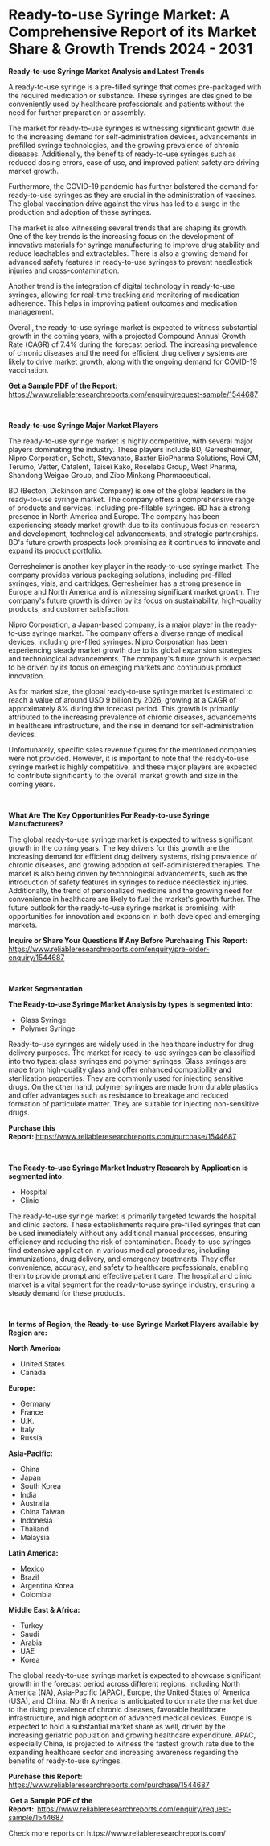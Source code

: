 <p><h1>Ready-to-use Syringe Market: A Comprehensive Report of its Market Share & Growth Trends 2024 - 2031</h1></p><p><strong>Ready-to-use Syringe Market Analysis and Latest Trends</strong></p>
<p><p>A ready-to-use syringe is a pre-filled syringe that comes pre-packaged with the required medication or substance. These syringes are designed to be conveniently used by healthcare professionals and patients without the need for further preparation or assembly.</p><p>The market for ready-to-use syringes is witnessing significant growth due to the increasing demand for self-administration devices, advancements in prefilled syringe technologies, and the growing prevalence of chronic diseases. Additionally, the benefits of ready-to-use syringes such as reduced dosing errors, ease of use, and improved patient safety are driving market growth.</p><p>Furthermore, the COVID-19 pandemic has further bolstered the demand for ready-to-use syringes as they are crucial in the administration of vaccines. The global vaccination drive against the virus has led to a surge in the production and adoption of these syringes.</p><p>The market is also witnessing several trends that are shaping its growth. One of the key trends is the increasing focus on the development of innovative materials for syringe manufacturing to improve drug stability and reduce leachables and extractables. There is also a growing demand for advanced safety features in ready-to-use syringes to prevent needlestick injuries and cross-contamination.</p><p>Another trend is the integration of digital technology in ready-to-use syringes, allowing for real-time tracking and monitoring of medication adherence. This helps in improving patient outcomes and medication management.</p><p>Overall, the ready-to-use syringe market is expected to witness substantial growth in the coming years, with a projected Compound Annual Growth Rate (CAGR) of 7.4% during the forecast period. The increasing prevalence of chronic diseases and the need for efficient drug delivery systems are likely to drive market growth, along with the ongoing demand for COVID-19 vaccination.</p></p>
<p><strong>Get a Sample PDF of the Report:&nbsp;</strong> <a href="https://www.reliableresearchreports.com/enquiry/request-sample/1544687">https://www.reliableresearchreports.com/enquiry/request-sample/1544687</a></p>
<p>&nbsp;</p>
<p><strong>Ready-to-use Syringe Major Market Players</strong></p>
<p><p>The ready-to-use syringe market is highly competitive, with several major players dominating the industry. These players include BD, Gerresheimer, Nipro Corporation, Schott, Stevanato, Baxter BioPharma Solutions, Rovi CM, Terumo, Vetter, Catalent, Taisei Kako, Roselabs Group, West Pharma, Shandong Weigao Group, and Zibo Minkang Pharmaceutical.</p><p>BD (Becton, Dickinson and Company) is one of the global leaders in the ready-to-use syringe market. The company offers a comprehensive range of products and services, including pre-fillable syringes. BD has a strong presence in North America and Europe. The company has been experiencing steady market growth due to its continuous focus on research and development, technological advancements, and strategic partnerships. BD's future growth prospects look promising as it continues to innovate and expand its product portfolio.</p><p>Gerresheimer is another key player in the ready-to-use syringe market. The company provides various packaging solutions, including pre-filled syringes, vials, and cartridges. Gerresheimer has a strong presence in Europe and North America and is witnessing significant market growth. The company's future growth is driven by its focus on sustainability, high-quality products, and customer satisfaction.</p><p>Nipro Corporation, a Japan-based company, is a major player in the ready-to-use syringe market. The company offers a diverse range of medical devices, including pre-filled syringes. Nipro Corporation has been experiencing steady market growth due to its global expansion strategies and technological advancements. The company's future growth is expected to be driven by its focus on emerging markets and continuous product innovation.</p><p>As for market size, the global ready-to-use syringe market is estimated to reach a value of around USD 9 billion by 2026, growing at a CAGR of approximately 8% during the forecast period. This growth is primarily attributed to the increasing prevalence of chronic diseases, advancements in healthcare infrastructure, and the rise in demand for self-administration devices.</p><p>Unfortunately, specific sales revenue figures for the mentioned companies were not provided. However, it is important to note that the ready-to-use syringe market is highly competitive, and these major players are expected to contribute significantly to the overall market growth and size in the coming years.</p></p>
<p>&nbsp;</p>
<p><strong>What Are The Key Opportunities For Ready-to-use Syringe Manufacturers?</strong></p>
<p><p>The global ready-to-use syringe market is expected to witness significant growth in the coming years. The key drivers for this growth are the increasing demand for efficient drug delivery systems, rising prevalence of chronic diseases, and growing adoption of self-administered therapies. The market is also being driven by technological advancements, such as the introduction of safety features in syringes to reduce needlestick injuries. Additionally, the trend of personalized medicine and the growing need for convenience in healthcare are likely to fuel the market's growth further. The future outlook for the ready-to-use syringe market is promising, with opportunities for innovation and expansion in both developed and emerging markets.</p></p>
<p><strong>Inquire or Share Your Questions If Any Before Purchasing This Report:</strong> <a href="https://www.reliableresearchreports.com/enquiry/pre-order-enquiry/1544687">https://www.reliableresearchreports.com/enquiry/pre-order-enquiry/1544687</a></p>
<p>&nbsp;</p>
<p><strong>Market Segmentation</strong></p>
<p><strong>The Ready-to-use Syringe Market Analysis by types is segmented into:</strong></p>
<p><ul><li>Glass Syringe</li><li>Polymer Syringe</li></ul></p>
<p><p>Ready-to-use syringes are widely used in the healthcare industry for drug delivery purposes. The market for ready-to-use syringes can be classified into two types: glass syringes and polymer syringes. Glass syringes are made from high-quality glass and offer enhanced compatibility and sterilization properties. They are commonly used for injecting sensitive drugs. On the other hand, polymer syringes are made from durable plastics and offer advantages such as resistance to breakage and reduced formation of particulate matter. They are suitable for injecting non-sensitive drugs.</p></p>
<p><strong>Purchase this Report:&nbsp;</strong><a href="https://www.reliableresearchreports.com/purchase/1544687">https://www.reliableresearchreports.com/purchase/1544687</a></p>
<p>&nbsp;</p>
<p><strong>The Ready-to-use Syringe Market Industry Research by Application is segmented into:</strong></p>
<p><ul><li>Hospital</li><li>Clinic</li></ul></p>
<p><p>The ready-to-use syringe market is primarily targeted towards the hospital and clinic sectors. These establishments require pre-filled syringes that can be used immediately without any additional manual processes, ensuring efficiency and reducing the risk of contamination. Ready-to-use syringes find extensive application in various medical procedures, including immunizations, drug delivery, and emergency treatments. They offer convenience, accuracy, and safety to healthcare professionals, enabling them to provide prompt and effective patient care. The hospital and clinic market is a vital segment for the ready-to-use syringe industry, ensuring a steady demand for these products.</p></p>
<p>&nbsp;</p>
<p><strong>In terms of Region, the Ready-to-use Syringe Market Players available by Region are:</strong></p>
<p>
    <p> <strong> North America: </strong>
        <ul>
            <li>United States</li>
            <li>Canada</li>
        </ul>
        </p> 
    <p> <strong> Europe: </strong>
        <ul>
            <li>Germany</li>
            <li>France</li>
            <li>U.K.</li>
            <li>Italy</li>
            <li>Russia</li>
        </ul>
        </p> 
    <p> <strong> Asia-Pacific: </strong>
        <ul>
            <li>China</li>
            <li>Japan</li>
            <li>South Korea</li>
            <li>India</li>
            <li>Australia</li>
            <li>China Taiwan</li>
            <li>Indonesia</li>
            <li>Thailand</li>
            <li>Malaysia</li>
        </ul>
        </p> 
    <p> <strong> Latin America: </strong>
        <ul>
            <li>Mexico</li>
            <li>Brazil</li>
            <li>Argentina Korea</li>
            <li>Colombia</li>
        </ul>
        </p> 
    <p> <strong> Middle East & Africa: </strong>
        <ul>
            <li>Turkey</li>
            <li>Saudi</li>
            <li>Arabia</li>
            <li>UAE</li>
            <li>Korea</li>
        </ul>
    </p>
    </p>
<p><p>The global ready-to-use syringe market is expected to showcase significant growth in the forecast period across different regions, including North America (NA), Asia-Pacific (APAC), Europe, the United States of America (USA), and China. North America is anticipated to dominate the market due to the rising prevalence of chronic diseases, favorable healthcare infrastructure, and high adoption of advanced medical devices. Europe is expected to hold a substantial market share as well, driven by the increasing geriatric population and growing healthcare expenditure. APAC, especially China, is projected to witness the fastest growth rate due to the expanding healthcare sector and increasing awareness regarding the benefits of ready-to-use syringes.</p></p>
<p><strong>Purchase this Report: </strong><a href="https://www.reliableresearchreports.com/purchase/1544687">https://www.reliableresearchreports.com/purchase/1544687</a></p>
<p>&nbsp;<strong>Get a Sample PDF of the Report:&nbsp;&nbsp;</strong><a href="https://www.reliableresearchreports.com/enquiry/request-sample/1544687">https://www.reliableresearchreports.com/enquiry/request-sample/1544687</a></p>
<p><strong></strong></p>
<p>Check more reports on https://www.reliableresearchreports.com/</p>